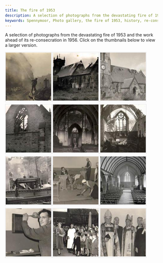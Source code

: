 ```yaml
---
title: The fire of 1953
description: A selection of photographs from the devastating fire of 1953 and the work ahead of its re-consecration in 1956.
keywords: Spennymoor, Photo gallery, the fire of 1953, history, re-consecration
---
```

A selection of photographs from the devastating fire of 1953 and the work ahead of its re-consecration in 1956. Click on the thumbnails below to view a larger version.

<div class="gallery_wrapper">
  <div class="gallery_photo_holder" style="padding:1px;margin-right:2px; margin-bottom:6px; float:left; border: 1px solid #E1E1E1;">
    <a href="/assets/Fireman_400.jpg" rel="shadowbox[gallery]" title="A firefighter tackles the blaze"> 
      <img src="/assets/Fireman_400_06200931.jpg" width="150" height="158" border="0" />
    </a>
  </div>
  <div class="gallery_photo_holder" style="padding:1px;margin-right:2px; margin-bottom:6px; float:left; border: 1px solid #E1E1E1;">
    <a href="/assets/history2.jpg" rel="shadowbox[gallery]" title="The Church smoulders"> 
      <img src="/assets/history2_06200931.jpg" width="150" height="158" border="0" />
    </a>
  </div>
  <div class="gallery_photo_holder" style="padding:1px;margin-right:2px; margin-bottom:6px; float:left; border: 1px solid #E1E1E1;">
    <a href="/assets/ChurchExterior2_400.jpg" rel="shadowbox[gallery]" title="Exterior damage"> 
      <img src="/assets/ChurchExterior2_400_06200931.jpg" width="150" height="158" border="0" />
    </a>
  </div>
  <div class="gallery_photo_holder" style="padding:1px;margin-right:2px; margin-bottom:6px; float:left; border: 1px solid #E1E1E1;">
    <a href="/assets/EastWindow_400.jpg" rel="shadowbox[gallery]" title="Damage to the East window"> 
      <img src="/assets/EastWindow_400_06200931.jpg" width="150" height="158" border="0" />
    </a>
  </div>
  <div class="gallery_photo_holder" style="padding:1px;margin-right:2px; margin-bottom:6px; float:left; border: 1px solid #E1E1E1;">
    <a href="/assets/InteriorFacingWest_400.jpg" rel="shadowbox[gallery]" title="Facing the west end of the Church"> 
      <img src="/assets/InteriorFacingWest_400_06200931.jpg" width="150" height="158" border="0" />
    </a>
  </div>
  <div class="gallery_photo_holder" style="padding:1px;margin-right:2px; margin-bottom:6px; float:left; border: 1px solid #E1E1E1;">
    <a href="/assets/ChancelDestroyed_400.jpg" rel="shadowbox[gallery]" title="Damage to the Chancel"> 
      <img src="/assets/ChancelDestroyed_400_06200931.jpg" width="150" height="158" border="0" />
    </a>
  </div>
  <div class="gallery_photo_holder" style="padding:1px;margin-right:2px; margin-bottom:6px; float:left; border: 1px solid #E1E1E1;">
    <a href="/assets/Organ_ChoirStalls_400.jpg" rel="shadowbox[gallery]" title="Damage to the organ and choir stalls"> 
      <img src="/assets/Organ_ChoirStalls_400_06200931.jpg" width="150" height="158" border="0" />
    </a>
  </div>
  <div class="gallery_photo_holder" style="padding:1px;margin-right:2px; margin-bottom:6px; float:left; border: 1px solid #E1E1E1;">
    <a href="/assets/Cleaning_400.jpg" rel="shadowbox[gallery]" title="Cleaning the newly restored building"> 
      <img src="/assets/Cleaning_400_06200931.jpg" width="150" height="158" border="0" />
    </a>
  </div>
  <div class="gallery_photo_holder" style="padding:1px;margin-right:2px; margin-bottom:6px; float:left; border: 1px solid #E1E1E1;">
    <a href="/assets/NewInterior_400.jpg" rel="shadowbox[gallery]" title="The restored interior of the building"> 
      <img src="/assets/NewInterior_400_06200931.jpg" width="150" height="158" border="0" />
    </a>
  </div>
  <div class="gallery_photo_holder" style="padding:1px;margin-right:2px; margin-bottom:6px; float:left; border: 1px solid #E1E1E1;">
    <a href="/assets/RevdCorker_400.jpg" rel="shadowbox[gallery]" title="Former curate Ron Corker helps with finishing touches"> 
      <img src="/assets/RevdCorker_400_06200931.jpg" width="150" height="158" border="0" />
    </a>
  </div>
  <div class="gallery_photo_holder" style="padding:1px;margin-right:2px; margin-bottom:6px; float:left; border: 1px solid #E1E1E1;">
    <a href="/assets/history4.jpg" rel="shadowbox[gallery]" title="The Queen Mother pays a visit in 1956"> 
      <img src="/assets/history4_06200931.jpg" width="150" height="158" border="0" />
    </a>
  </div>
  <div class="gallery_photo_holder" style="padding:1px;margin-right:2px; margin-bottom:6px; float:left; border: 1px solid #E1E1E1;">
    <a href="/assets/RededicationClergy_400.jpg" rel="shadowbox[gallery]" title="Senior clergy at the re-consecration service"> 
      <img src="/assets/RededicationClergy_400_06200931.jpg" width="150" height="158" border="0" />
    </a>
  </div>
</div>
